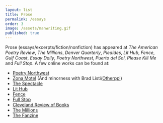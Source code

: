 ```yaml
---
layout: list
title: Prose
permalink: /essays
order: 3
image: /assets/manwriting.gif
published: true
---
```


Prose (essays/excerpts/fiction/nonfiction) has appeared at _The American Poetry Review_, _The Millions_, _Denver Quarterly_, _Pleaides_, _Lit Hub_, _Fence_, _Gulf Coast_, _Essay Daily_, _Poetry Northwest_, _Puerto del Sol_, _Please Kill Me_ and _Full Stop_. A few online works can be found at:

- [Poetry Northwest](https://www.poetrynw.org/like-a-veil-on-humanness-shame-and---mark-baumer/)
- [Zona Motel](https://substack.com/home/post/p-171702697) (And minorness with Brad Listi/[Otherppl](https://open.spotify.com/episode/4yzurprEkW6v4OScCQBPuL?si=6503556da0924840))
- [The Spectacle](https://thespectacle.wustl.edu/?p=1069)
- [Lit Hub](http://lithub.com/never-meet-your-anti-heroes-my-correspondence-with-bill-knott/)
- [Fence](https://fenceportal.org/from-and-yet-2/)
- [Full Stop](http://www.full-stop.net/2018/03/28/features/essays/jeff-alessandrelli/frank-oharas-notorious-b-i-g/)
- [Cleveland Review of Books](https://www.clereviewofbooks.com/writing/art-over-numbers)
- [The Millions](http://www.themillions.com/2016/08/tk-on-the-nu-audacity-school-of-poetry.html)
- [The Fanzine](http://thefanzine.com/author/jeffa/)
